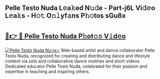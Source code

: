 ## Pelle Testo Nuda L𝚎a𝚔ed N𝚞𝚍e - Part-j6L Vi𝚍𝚎o L𝚎a𝚔s - H𝚘𝚝 O𝚗𝚕yf𝚊ns P𝚑𝚘tos sGu8x

# <h2><a href="http://kf3ri48.oniu.top/?m=Pelle+Testo+Nuda">🔗👉 🔴 Pelle Testo Nuda P𝚑ot𝚘𝚜 V𝚒d𝚎o</a></h2>

[![Pelle Testo Nuda Nu𝚍e𝚜](https://i.imgur.com/0qMVB7G.gif)](http://kf3ri48.oniu.top/?m=Pelle+Testo+Nuda)
Web-based artist and dance collaborator Pelle Testo Nuda, recognized for creating and distributing dance and lifestyle content via solo and collaborative dance routines and short videos. Dedicated educator Pelle Testo Nuda, celebrated for their passion and expertise in teaching and inspiring others.  
